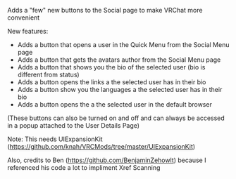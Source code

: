 Adds a "few" new buttons to the Social page to make VRChat more convenient


New features:
 - Adds a button that opens a user in the Quick Menu from the Social Menu page
 - Adds a button that gets the avatars author from the Social Menu page
 - Adds a button that shows you the bio of the selected user (bio is different from status)
 - Adds a button opens the links a the selected user has in their bio
 - Adds a button show you the languages a the selected user has in their bio
 - Adds a button opens the a the selected user in the default browser
 
 (These buttons can also be turned on and off and can always be accessed in a popup attached to the User Details Page)

Note: This needs UIExpansionKit (https://github.com/knah/VRCMods/tree/master/UIExpansionKit)

Also, credits to Ben (https://github.com/BenjaminZehowlt) because I referenced his code a lot to impliment Xref Scanning
